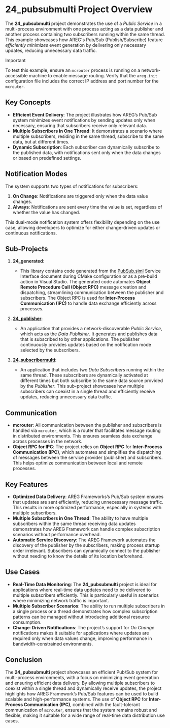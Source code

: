 # 24_pubsubmulti Project Overview

The **24_pubsubmulti** project demonstrates the use of a *Public Service* in a multi-process environment with one process acting as a data publisher and another process containing two subscribers running within the same thread. This example showcases how AREG's Pub/Sub (Publish/Subscribe) feature *efficiently minimizes* event generation by delivering only necessary updates, reducing unnecessary data traffic.

> [!IMPORTANT]
> To test this example, ensure an `mcrouter` process is running on a network-accessible machine to enable message routing. Verify that the `areg.init` configuration file includes the correct IP address and port number for the `mcrouter`.

## Key Concepts

- **Efficient Event Delivery**: The project illustrates how AREG’s Pub/Sub system minimizes event notifications by sending updates only when necessary, ensuring that subscribers receive only relevant data.
- **Multiple Subscribers in One Thread**: It demonstrates a scenario where multiple subscribers, residing in the same thread, subscribe to the same data, but at different times.
- **Dynamic Subscription**: Each subscriber can dynamically subscribe to the published data, with notifications sent only when the data changes or based on predefined settings.

## Notification Modes

The system supports two types of notifications for subscribers:

1. **On Change**: Notifications are triggered only when the data value changes.
2. **Always**: Notifications are sent every time the value is set, regardless of whether the value has changed.

This dual-mode notification system offers flexibility depending on the use case, allowing developers to optimize for either change-driven updates or continuous notifications.

## Sub-Projects

1. **24_generated**:
   - This library contains code generated from the [PubSub.siml](./services/PubSub.siml) Service Interface document during CMake configuration or as a pre-build action in Visual Studio. The generated code automates **Object Remote Procedure Call (Object RPC)** message creation and dispatching, streamlining communication between the publisher and subscribers. The Object RPC is used for **Inter-Process Communication (IPC)** to handle data exchange efficiently across processes.

2. **[24_publisher](./publisher/)**:
   - An application that provides a network-discoverable *Public Service*, which acts as the *Data Publisher*. It generates and publishes data that is subscribed to by other applications. The publisher continuously provides updates based on the notification mode selected by the subscribers.

3. **[24_subscribermulti](./subscribermulti/)**:
   - An application that includes two *Data Subscribers* running within the same thread. These subscribers are dynamically activated at different times but both subscribe to the same data source provided by the *Publisher*. This sub-project showcases how multiple subscribers can coexist in a single thread and efficiently receive updates, reducing unnecessary data traffic.

## Communication

- **mcrouter**: All communication between the publisher and subscribers is handled via `mcrouter`, which is a router that facilitates message routing in distributed environments. This ensures seamless data exchange across processes in the network.
- **Object RPC for IPC**: The project relies on **Object RPC** for **Inter-Process Communication (IPC)**, which automates and simplifies the dispatching of messages between the service provider (publisher) and subscribers. This helps optimize communication between local and remote processes.

## Key Features

- **Optimized Data Delivery**: AREG Frameworks’s Pub/Sub system ensures that updates are sent efficiently, reducing unnecessary message traffic. This results in more optimized performance, especially in systems with multiple subscribers.
- **Multiple Subscribers in One Thread**: The ability to have multiple subscribers within the same thread receiving data updates demonstrates how AREG Framework can handle complex subscription scenarios without performance overhead.
- **Automatic Service Discovery**: The AREG Framework automates the discovery of the publisher by the subscribers, making process startup order irrelevant. Subscribers can dynamically connect to the publisher without needing to know the details of its location beforehand.

## Use Cases

- **Real-Time Data Monitoring**: The **24_pubsubmulti** project is ideal for applications where real-time data updates need to be delivered to multiple subscribers efficiently. This is particularly useful in scenarios where minimizing network traffic is important.
- **Multiple Subscriber Scenarios**: The ability to run multiple subscribers in a single process or a thread demonstrates how complex subscription patterns can be managed without introducing additional resource consumption.
- **Change-Driven Notifications**: The project’s support for *On Change* notifications makes it suitable for applications where updates are required only when data values change, improving performance in bandwidth-constrained environments.

## Conclusion

The **24_pubsubmulti** project showcases an efficient Pub/Sub system for multi-process environments, with a focus on minimizing event generation and ensuring efficient data delivery. By allowing multiple subscribers to coexist within a single thread and dynamically receive updates, the project highlights how AREG Framework’s Pub/Sub features can be used to build scalable and high-performance systems. The use of **Object RPC** for **Inter-Process Communication (IPC)**, combined with the fault-tolerant communication of `mcrouter`, ensures that the system remains robust and flexible, making it suitable for a wide range of real-time data distribution use cases.
